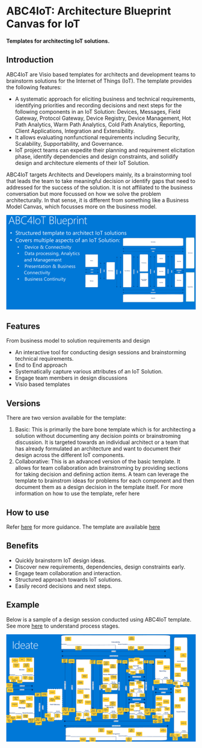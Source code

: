 # ABC4IoT: Architecture Blueprint Canvas for IoT
 #### Templates for architecting IoT solutions.
 
 ## Introduction
  ABC4IoT are Visio based templates for architects and development teams to brainstorm solutions for the Internet of Things (IoT). The template provides the following features:
  + A systematic approach for eliciting business and technical requirements, identifying priorities and recording decisions and next steps for the following components in an IoT Solution: Devices, Messages, Field Gateway, Protocol Gateway, Device Registry, Device Management, Hot Path Analytics, Warm Path Analytics, Cold Path Analytics, Reporting, Client Applications, Integration and Extensibility. 
  + It  allows evaluating nonfunctional requirements including Security, Scalability, Supportability, and Governance. 
  + IoT project teams can expedite their planning and requirement elicitation phase, identify dependencies and design constraints, and solidify design and architecture elements of their IoT Solution. 
	 
 ABC4IoT targets Architects and Developers mainly, its a brainstorming tool that leads the team to take meaningful decision or identify gaps that need to addressed for the success of the solution. It is not affiliated to the business conversation but more focussed on how we solve the problem architecturally. In that sense, it is different from something like a Business Model Canvas, which focusses more on the business model.
 
 ![Overview](https://github.com/niksacdev/abcforiot/blob/master/media/ABC4IoT-Overview.png)
 
 ## Features
 From business model to solution requirements and design
+ An interactive tool for conducting design sessions and brainstorming technical requirements.
+ End to End approach
+ Systematically capture various attributes of an IoT Solution. 
+ Engage team members in design discussions
+ Visio based templates

## Versions
There are two version available for the template:
1. Basic: This is primarily the bare bone template which is for architecting a solution without documenting any decision points or brainstroming discussion. It is targeted towards an individual architect or a team that has already formulated an architecture and want to document their design across the different IoT components.
2. Collaborative: This is an advanced version of the basic template. It allows for team collaboration adn brainstroming by providing sections for taking decision and defining action items. A team can leverage the template to brainstrom ideas for problems for each component and then document them as a design decision in the template itself.
For more information on how to use the template, refer here 

## How to use
Refer [here](https://github.com/niksacdev/abcforiot/blob/master/usage.md) for more guidance.
The template are available <a href="https://github.com/niksacdev/abcforiot/tree/master/templates" target="_blank">here</a>

## Benefits
+ Quickly brainstorm IoT design ideas.
+ Discover new requirements, dependencies, design constraints early.
+ Engage team collaboration and interaction.
+ Structured approach towards IoT solutions.
+ Easily record decisions and next steps.

## Example
Below is a sample of a design session conducted using ABC4IoT template. See more [here](https://github.com/niksacdev/abcforiot/blob/master/usage.md) to understand process stages.

![Example](https://github.com/niksacdev/abcforiot/blob/master/media/ABC4IoT%20-%20Ideate%20Stage.png)

